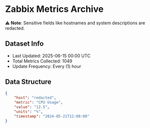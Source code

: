 # Zabbix Metrics Archive

⚠️ **Note**: Sensitive fields like hostnames and system descriptions are redacted.

## Dataset Info
- Last Updated: 2025-06-15 00:00 UTC
- Total Metrics Collected: 1049
- Update Frequency: Every (1) hour

## Data Structure
```json
{
    "host": "redacted",
    "metric": "CPU Usage",
    "value": "12.5",
    "units": "%",
    "timestamp": "2024-05-21T12:00:00"
}
```
